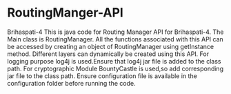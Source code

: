 # RoutingManger-API
Brihaspati-4
This is java code for Routing Manager API for Brihaspati-4.
The Main class is RoutingManager.
All the functions associated with this API can be accessed by creating an object of RoutingManager using getInstance method.
Different layers can dynamically be created using this API.
For logging purpose log4j is used.Ensure that log4j jar file is added to the class path.
For cryptographic Module BountyCastle is used,so add corresponding jar file to the class path.
Ensure configuration file is available in the configuration folder before running the code.


